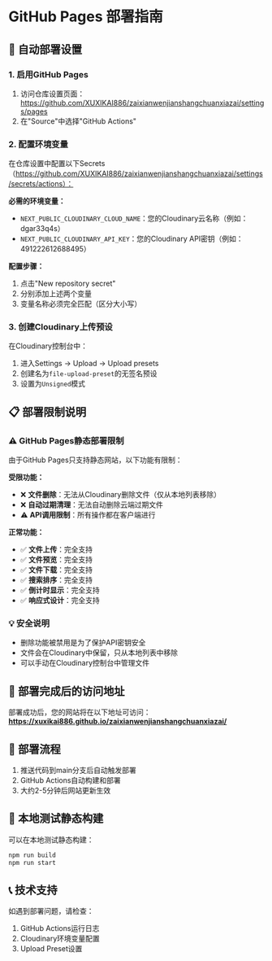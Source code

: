 # GitHub Pages 部署指南

## 🚀 自动部署设置

### 1. 启用GitHub Pages
1. 访问仓库设置页面：https://github.com/XUXIKAI886/zaixianwenjianshangchuanxiazai/settings/pages
2. 在"Source"中选择"GitHub Actions"

### 2. 配置环境变量
在仓库设置中配置以下Secrets（https://github.com/XUXIKAI886/zaixianwenjianshangchuanxiazai/settings/secrets/actions）：

**必需的环境变量：**
- `NEXT_PUBLIC_CLOUDINARY_CLOUD_NAME`：您的Cloudinary云名称（例如：dgar33q4s）
- `NEXT_PUBLIC_CLOUDINARY_API_KEY`：您的Cloudinary API密钥（例如：491222612688495）

**配置步骤：**
1. 点击"New repository secret"
2. 分别添加上述两个变量
3. 变量名称必须完全匹配（区分大小写）

### 3. 创建Cloudinary上传预设
在Cloudinary控制台中：
1. 进入Settings → Upload → Upload presets  
2. 创建名为`file-upload-preset`的无签名预设
3. 设置为`Unsigned`模式

## 📋 部署限制说明

### ⚠️ GitHub Pages静态部署限制
由于GitHub Pages只支持静态网站，以下功能有限制：

**受限功能：**
- ❌ **文件删除**：无法从Cloudinary删除文件（仅从本地列表移除）
- ❌ **自动过期清理**：无法自动删除云端过期文件
- ⚠️ **API调用限制**：所有操作都在客户端进行

**正常功能：**
- ✅ **文件上传**：完全支持
- ✅ **文件预览**：完全支持  
- ✅ **文件下载**：完全支持
- ✅ **搜索排序**：完全支持
- ✅ **倒计时显示**：完全支持
- ✅ **响应式设计**：完全支持

### 💡 安全说明
- 删除功能被禁用是为了保护API密钥安全
- 文件会在Cloudinary中保留，只从本地列表中移除
- 可以手动在Cloudinary控制台中管理文件

## 🔗 部署完成后的访问地址
部署成功后，您的网站将在以下地址可访问：
**https://xuxikai886.github.io/zaixianwenjianshangchuanxiazai/**

## 📝 部署流程
1. 推送代码到main分支后自动触发部署
2. GitHub Actions自动构建和部署
3. 大约2-5分钟后网站更新生效

## 🔧 本地测试静态构建
可以在本地测试静态构建：
```bash
npm run build
npm run start
```

## 📞 技术支持
如遇到部署问题，请检查：
1. GitHub Actions运行日志
2. Cloudinary环境变量配置
3. Upload Preset设置